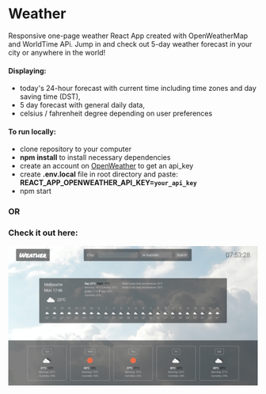 # Weather

Responsive one-page weather React App created with OpenWeatherMap and WorldTime APi. Jump in and check out 5-day weather forecast in your city or anywhere in the world!

#### Displaying:
* today's 24-hour forecast with current time including time zones and day saving time (DST),
* 5 day forecast with general daily data,
* celsius / fahrenheit degree depending on user preferences

#### To run locally:
* clone repository to your computer
* **npm install** to install necessary dependencies
* create an account on <a href="https://openweathermap.org/api">OpenWeather</a> to get an api_key
* create **.env.local** file in root directory and paste: **REACT_APP_OPENWEATHER_API_KEY=`your_api_key`**
* npm start

### OR

### Check it out here:

<a href="https://adamptk.github.io/weather" target="_blank"><img src="public/weather.png" alt="GiveAway" /></a>

